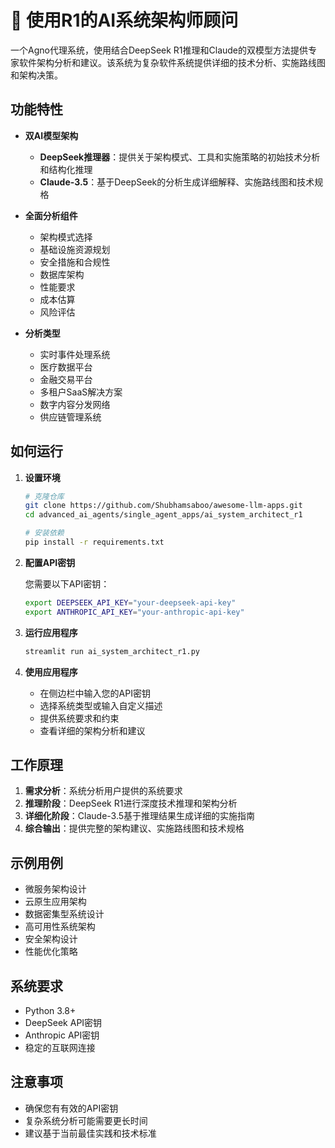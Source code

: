 # 🤖 使用R1的AI系统架构师顾问

一个Agno代理系统，使用结合DeepSeek R1推理和Claude的双模型方法提供专家软件架构分析和建议。该系统为复杂软件系统提供详细的技术分析、实施路线图和架构决策。

## 功能特性

- **双AI模型架构**
  - **DeepSeek推理器**：提供关于架构模式、工具和实施策略的初始技术分析和结构化推理
  - **Claude-3.5**：基于DeepSeek的分析生成详细解释、实施路线图和技术规格

- **全面分析组件**
  - 架构模式选择
  - 基础设施资源规划
  - 安全措施和合规性
  - 数据库架构
  - 性能要求
  - 成本估算
  - 风险评估

- **分析类型**
  - 实时事件处理系统
  - 医疗数据平台
  - 金融交易平台
  - 多租户SaaS解决方案
  - 数字内容分发网络
  - 供应链管理系统

## 如何运行

1. **设置环境**
   ```bash
   # 克隆仓库
   git clone https://github.com/Shubhamsaboo/awesome-llm-apps.git
   cd advanced_ai_agents/single_agent_apps/ai_system_architect_r1
   
   # 安装依赖
   pip install -r requirements.txt
   ```

2. **配置API密钥**
   
   您需要以下API密钥：
   ```bash
   export DEEPSEEK_API_KEY="your-deepseek-api-key"
   export ANTHROPIC_API_KEY="your-anthropic-api-key"
   ```

3. **运行应用程序**
   ```bash
   streamlit run ai_system_architect_r1.py
   ```

4. **使用应用程序**
   - 在侧边栏中输入您的API密钥
   - 选择系统类型或输入自定义描述
   - 提供系统要求和约束
   - 查看详细的架构分析和建议

## 工作原理

1. **需求分析**：系统分析用户提供的系统要求
2. **推理阶段**：DeepSeek R1进行深度技术推理和架构分析
3. **详细化阶段**：Claude-3.5基于推理结果生成详细的实施指南
4. **综合输出**：提供完整的架构建议、实施路线图和技术规格

## 示例用例

- 微服务架构设计
- 云原生应用架构
- 数据密集型系统设计
- 高可用性系统架构
- 安全架构设计
- 性能优化策略

## 系统要求

- Python 3.8+
- DeepSeek API密钥
- Anthropic API密钥
- 稳定的互联网连接

## 注意事项

- 确保您有有效的API密钥
- 复杂系统分析可能需要更长时间
- 建议基于当前最佳实践和技术标准
